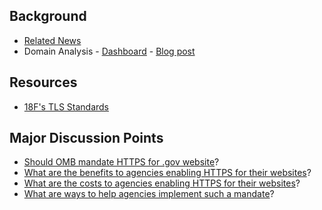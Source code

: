 ## Background
* [Related News](https://github.com/GSA/https/blob/master/resources/news.md) 
* Domain Analysis - [Dashboard](http://dotgov-browser.herokuapp.com/domains) - [Blog post](http://ben.balter.com/2014/07/07/analysis-of-federal-executive-domains-part-deux/)

## Resources
* [18F's TLS Standards](https://github.com/18F/tls-standards)

## Major Discussion Points 
* [Should OMB mandate HTTPS for .gov website](https://github.com/GSA/https/issues/1)?
* [What are the benefits to agencies enabling HTTPS for their websites](https://github.com/GSA/https/issues/2)?  
* [What are the costs to agencies enabling HTTPS for their websites](https://github.com/GSA/https/issues/4)?  
* [What are ways to help agencies implement such a mandate](https://github.com/GSA/https/issues/3)?
